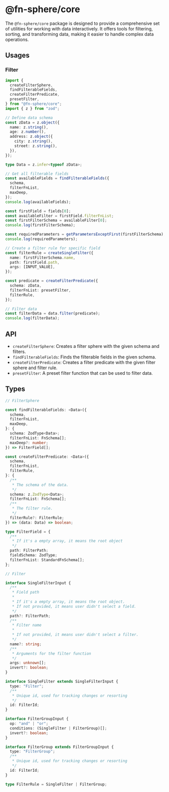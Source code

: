 # @fn-sphere/core

The `@fn-sphere/core` package is designed to provide a comprehensive set of utilities for working with data interactively. It offers tools for filtering, sorting, and transforming data, making it easier to handle complex data operations.

## Usages

### Filter

```ts
import {
  createFilterSphere,
  findFilterableFields,
  createFilterPredicate,
  presetFilter,
} from "@fn-sphere/core";
import { z } from "zod";

// Define data schema
const zData = z.object({
  name: z.string(),
  age: z.number(),
  address: z.object({
    city: z.string(),
    street: z.string(),
  }),
});

type Data = z.infer<typeof zData>;

// Get all filterable fields
const availableFields = findFilterableFields({
  schema,
  filterFnList,
  maxDeep,
});
console.log(availableFields);

const firstField = fields[0];
const availableFilter = firstField.filterFnList;
const firstFilterSchema = availableFilter[0];
console.log(firstFilterSchema);

const requiredParameters = getParametersExceptFirst(firstFilterSchema);
console.log(requiredParameters);

// Create a filter rule for specific field
const filterRule = createSingleFilter({
  name: firstFilterSchema.name,
  path: firstField.path,
  args: [INPUT_VALUE],
});

const predicate = createFilterPredicate({
  schema: zData,
  filterFnList: presetFilter,
  filterRule,
});

// Filter data
const filterData = data.filter(predicate);
console.log(filterData);
```

## API

- `createFilterSphere`: Creates a filter sphere with the given schema and filters.
- `findFilterableFields`: Finds the filterable fields in the given schema.
- `createFilterPredicate`: Creates a filter predicate with the given filter sphere and filter rule.
- `presetFilter`: A preset filter function that can be used to filter data.

## Types

```ts
// FilterSphere

const findFilterableFields: <Data>({
  schema,
  filterFnList,
  maxDeep,
}: {
  schema: ZodType<Data>;
  filterFnList: FnSchema[];
  maxDeep?: number;
}) => FilterField[];

const createFilterPredicate: <Data>({
  schema,
  filterFnList,
  filterRule,
}: {
  /**
   * The schema of the data.
   */
  schema: z.ZodType<Data>;
  filterFnList: FnSchema[];
  /**
   * The filter rule.
   */
  filterRule?: FilterRule;
}) => (data: Data) => boolean;

type FilterField = {
  /**
   * If it's a empty array, it means the root object
   */
  path: FilterPath;
  fieldSchema: ZodType;
  filterFnList: StandardFnSchema[];
};

// Filter

interface SingleFilterInput {
  /**
   * Field path
   *
   * If it's a empty array, it means the root object.
   * If not provided, it means user didn't select a field.
   */
  path?: FilterPath;
  /**
   * Filter name
   *
   * If not provided, it means user didn't select a filter.
   */
  name?: string;
  /**
   * Arguments for the filter function
   */
  args: unknown[];
  invert?: boolean;
}

interface SingleFilter extends SingleFilterInput {
  type: "Filter";
  /**
   * Unique id, used for tracking changes or resorting
   */
  id: FilterId;
}

interface FilterGroupInput {
  op: "and" | "or";
  conditions: (SingleFilter | FilterGroup)[];
  invert?: boolean;
}

interface FilterGroup extends FilterGroupInput {
  type: "FilterGroup";
  /**
   * Unique id, used for tracking changes or resorting
   */
  id: FilterId;
}

type FilterRule = SingleFilter | FilterGroup;
```
